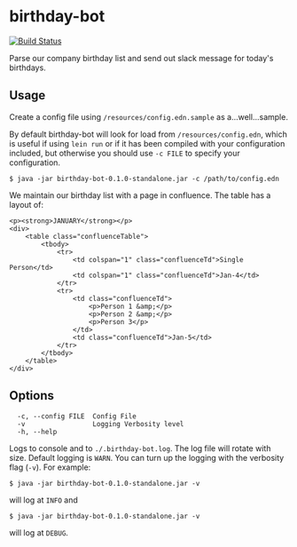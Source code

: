 # birthday-bot

[![Build Status](https://travis-ci.org/amcintosh/birthday-bot.svg?branch=master)](https://travis-ci.org/amcintosh/birthday-bot)

Parse our company birthday list and send out slack message for today's birthdays.

## Usage

Create a config file using `/resources/config.edn.sample` as a...well...sample.

By default birthday-bot will look for load from `/resources/config.edn`, which is useful if using `lein run` or if it has been compiled with your configuration included, but otherwise you should use `-c FILE` to specify your configuration.

    $ java -jar birthday-bot-0.1.0-standalone.jar -c /path/to/config.edn

We maintain our birthday list with a page in confluence. The table has a layout of:

```	
<p><strong>JANUARY</strong></p>
<div>
	<table class="confluenceTable">
		<tbody>
			<tr>
				<td colspan="1" class="confluenceTd">Single Person</td>
				<td colspan="1" class="confluenceTd">Jan-4</td>
			</tr>
			<tr>
				<td class="confluenceTd">
					<p>Person 1 &amp;</p>
					<p>Person 2 &amp;</p>
					<p>Person 3</p>
				</td>
				<td class="confluenceTd">Jan-5</td>
			</tr>
		</tbody>
	</table>
</div>
```

## Options

```
  -c, --config FILE  Config File
  -v                 Logging Verbosity level
  -h, --help
```

Logs to console and to `./.birthday-bot.log`. The log file will rotate with size. Default logging is `WARN`. You can turn up the logging with the verbosity flag (`-v`). For example:

    $ java -jar birthday-bot-0.1.0-standalone.jar -v

will log at `INFO` and 

	$ java -jar birthday-bot-0.1.0-standalone.jar -v

will log at `DEBUG`.